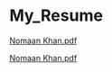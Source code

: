 # My_Resume
[Nomaan Khan.pdf](https://github.com/user-attachments/files/16125684/Nomaan.Khan.pdf)

[Nomaan Khan.pdf](https://github.com/user-attachments/files/16125684/Nomaan.Khan.pdf)

